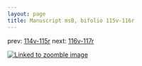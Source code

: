 ```yaml
---
layout: page
title: Manuscript msB, bifolio 115v-116r
---
```


prev: [114v-115r](../114v-115r/) next: [116v-117r](../116v-117r/)



[![Linked to zoomble image](http://www.homermultitext.org/iipsrv?IIIF=/project/homer/pyramidal/deepzoom/hmt/vbbifolio/v1/vb_115v_116r.tif/full/2000,/0/default.jpg)](http://www.homermultitext.org/ict2/?urn=urn:cite2:hmt:vbbifolio.v1:vb_115v_116r)

